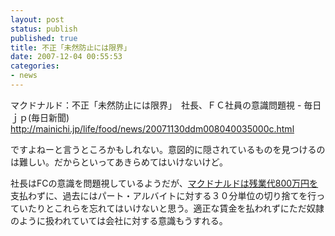 ```yaml
---
layout: post
status: publish
published: true
title: 不正「未然防止には限界」
date: 2007-12-04 00:55:53
categories:
- news
---
```

マクドナルド：不正「未然防止には限界」　社長、ＦＣ社員の意識問題視 - 毎日ｊｐ(毎日新聞)
<a href="http://mainichi.jp/life/food/news/20071130ddm008040035000c.html">http://mainichi.jp/life/food/news/20071130ddm008040035000c.html</a>

ですよねーと言うところかもしれない。意図的に隠されているものを見つけるのは難しい。だからといってあきらめてはいけないけど。

社長はFCの意識を問題視しているようだが、<a href="http://news.livedoor.com/article/detail/3410545/">マクドナルドは残業代800万円を</a>支払わずに、過去にはパート・アルバイトに対する３０分単位の切り捨てを行っていたりとこれらを忘れてはいけないと思う。適正な賃金を払われずにただ奴隷のように扱われていては会社に対する意識もうすれる。
